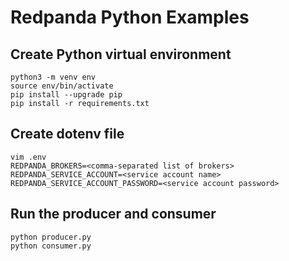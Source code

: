 # Redpanda Python Examples

## Create Python virtual environment

```shell
python3 -m venv env
source env/bin/activate
pip install --upgrade pip
pip install -r requirements.txt
```

## Create dotenv file

```shell
vim .env
REDPANDA_BROKERS=<comma-separated list of brokers>
REDPANDA_SERVICE_ACCOUNT=<service account name>
REDPANDA_SERVICE_ACCOUNT_PASSWORD=<service account password>
```

## Run the producer and consumer

```shell
python producer.py
python consumer.py
```